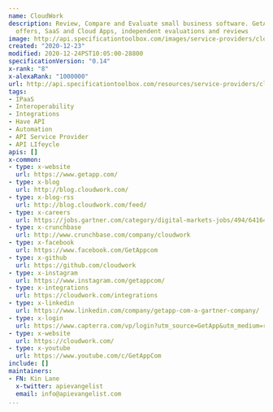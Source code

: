 ```yaml
---
name: CloudWork
description: Review, Compare and Evaluate small business software. GetApp has software
  offers, SaaS and Cloud Apps, independent evaluations and reviews
image: http://api.specificationtoolbox.com/images/service-providers/cloudwork.jpg
created: "2020-12-23"
modified: 2020-12-24PST10:05:00-28800
specificationVersion: "0.14"
x-rank: "8"
x-alexaRank: "1000000"
url: http://api.specificationtoolbox.com/resources/service-providers/cloudwork/
tags:
- IPaaS
- Interoperability
- Integrations
- Have API
- Automation
- API Service Provider
- API LIfeycle
apis: []
x-common:
- type: x-website
  url: https://www.getapp.com/
- type: x-blog
  url: http://blog.cloudwork.com/
- type: x-blog-rss
  url: http://blog.cloudwork.com/feed/
- type: x-careers
  url: https://jobs.gartner.com/category/digital-markets-jobs/494/64164/1
- type: x-crunchbase
  url: http://www.crunchbase.com/company/cloudwork
- type: x-facebook
  url: https://www.facebook.com/GetAppcom
- type: x-github
  url: https://github.com/cloudwork
- type: x-instagram
  url: https://www.instagram.com/getappcom/
- type: x-integrations
  url: https://cloudwork.com/integrations
- type: x-linkedin
  url: https://www.linkedin.com/company/getapp-com-a-gartner-company/
- type: x-login
  url: https://www.capterra.com/vp/login?utm_source=GetApp&utm_medium=referral
- type: x-website
  url: https://cloudwork.com/
- type: x-youtube
  url: https://www.youtube.com/c/GetAppCom
include: []
maintainers:
- FN: Kin Lane
  x-twitter: apievangelist
  email: info@apievangelist.com
...
```

